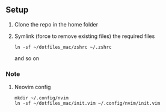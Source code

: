 
## Setup

1. Clone the repo in the home folder

2. Symlink (force to remove existing files) the required files
   
   `ln -sf ~/dotfiles_mac/zshrc ~/.zshrc` 
   
   and so on
   
### Note

1. Neovim config
   ```shell
   mkdir ~/.config/nvim
   ln -sf ~/dotfiles_mac/init.vim ~/.config/nvim/init.vim
   ```
